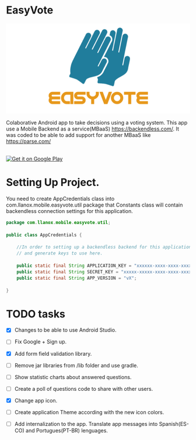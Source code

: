 EasyVote
========

![](https://github.com/llanox/EasyVote/blob/master/Resources/FeatureGraphic.png)

Colaborative Android app to take decisions using a voting system. This app use a Mobile Backend as a service(MBaaS) https://backendless.com/. It was coded to be able to add support for another MBaaS like https://parse.com/

<br><a href="https://play.google.com/store/apps/details?id=com.llanox.mobile.easyvote">
  <img alt="Get it on Google Play"
       src="https://developer.android.com/images/brand/en_generic_rgb_wo_45.png" />
</a>

# Setting Up Project.

You need to create AppCredentials class into com.llanox.mobile.easyvote.util package that Constants class will contain backendless connection settings for this application.

```java
package com.llanox.mobile.easyvote.util;

public class AppCredentials {

    //In order to setting up a backendless backend for this application go to http://backendless.com/.Please, create an application
    // and generate keys to use here.

    public static final String APPLICATION_KEY = "xxxxxx-xxxx-xxxx-xxxx-xxxxxxx";
    public static final String SECRET_KEY = "xxxxx-xxxxx-xxxx-xxxx-xxxxxx";
    public static final String APP_VERSION = "vX";

}
```
# TODO tasks
- [x] Changes to be able to use Android Studio.
- [ ] Fix Google + Sign up.
- [x] Add  form field validation library.
- [ ] Remove jar libraries from /lib folder and use gradle.
- [ ] Show statistic charts about answered questions.
- [ ] Create a poll of questions code to share with other users.
- [x] Change app icon.
- [ ] Create  application Theme according with the new icon colors.
- [ ] Add internalization to the app. Translate app messages into Spanish(ES-CO) and Portugues(PT-BR) lenguages.
 



